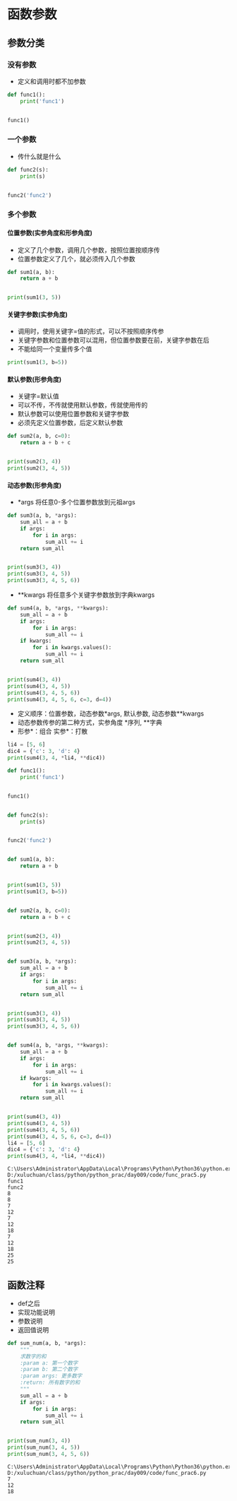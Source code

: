 # 函数参数

## 参数分类

### 没有参数

- 定义和调用时都不加参数

```python
def func1():
    print('func1')


func1()
```

### 一个参数

- 传什么就是什么

```python
def func2(s):
    print(s)


func2('func2')
```

### 多个参数

#### 位置参数(实参角度和形参角度)

- 定义了几个参数，调用几个参数，按照位置按顺序传
- 位置参数定义了几个，就必须传入几个参数

```python
def sum1(a, b):
    return a + b


print(sum1(3, 5))
```

#### 关键字参数(实参角度)

- 调用时，使用关键字=值的形式，可以不按照顺序传参
- 关键字参数和位置参数可以混用，但位置参数要在前，关键字参数在后
- 不能给同一个变量传多个值

```python
print(sum1(3, b=5))
```

#### 默认参数(形参角度)

- 关键字=默认值
- 可以不传，不传就使用默认参数，传就使用传的
- 默认参数可以使用位置参数和关键字参数
- 必须先定义位置参数，后定义默认参数

```python
def sum2(a, b, c=0):
    return a + b + c


print(sum2(3, 4))
print(sum2(3, 4, 5))
```

#### 动态参数(形参角度)

- \*args 将任意0-多个位置参数放到元祖args

```python
def sum3(a, b, *args):
    sum_all = a + b
    if args:
        for i in args:
            sum_all += i
    return sum_all


print(sum3(3, 4))
print(sum3(3, 4, 5))
print(sum3(3, 4, 5, 6))
```

- \**kwargs 将任意多个关键字参数放到字典kwargs

```python
def sum4(a, b, *args, **kwargs):
    sum_all = a + b
    if args:
        for i in args:
            sum_all += i
    if kwargs:
        for i in kwargs.values():
            sum_all += i
    return sum_all


print(sum4(3, 4))
print(sum4(3, 4, 5))
print(sum4(3, 4, 5, 6))
print(sum4(3, 4, 5, 6, c=3, d=4))
```

- 定义顺序：位置参数，动态参数\*args, 默认参数, 动态参数\**kwargs
- 动态参数传参的第二种方式，实参角度 \*序列, \**字典
- 形参\*：组合 实参\*：打散

```python
li4 = [5, 6]
dic4 = {'c': 3, 'd': 4}
print(sum4(3, 4, *li4, **dic4))
```


```python
def func1():
    print('func1')


func1()


def func2(s):
    print(s)


func2('func2')


def sum1(a, b):
    return a + b


print(sum1(3, 5))
print(sum1(3, b=5))


def sum2(a, b, c=0):
    return a + b + c


print(sum2(3, 4))
print(sum2(3, 4, 5))


def sum3(a, b, *args):
    sum_all = a + b
    if args:
        for i in args:
            sum_all += i
    return sum_all


print(sum3(3, 4))
print(sum3(3, 4, 5))
print(sum3(3, 4, 5, 6))


def sum4(a, b, *args, **kwargs):
    sum_all = a + b
    if args:
        for i in args:
            sum_all += i
    if kwargs:
        for i in kwargs.values():
            sum_all += i
    return sum_all


print(sum4(3, 4))
print(sum4(3, 4, 5))
print(sum4(3, 4, 5, 6))
print(sum4(3, 4, 5, 6, c=3, d=4))
li4 = [5, 6]
dic4 = {'c': 3, 'd': 4}
print(sum4(3, 4, *li4, **dic4))
```

```
C:\Users\Administrator\AppData\Local\Programs\Python\Python36\python.exe D:/xuluchuan/class/python/python_prac/day009/code/func_prac5.py
func1
func2
8
8
7
12
7
12
18
7
12
18
25
25
```

## 函数注释

- def之后
- 实现功能说明
- 参数说明
- 返回值说明

```python
def sum_num(a, b, *args):
    """
    求数字的和
    :param a: 第一个数字
    :param b: 第二个数字
    :param args: 更多数字
    :return: 所有数字的和
    """
    sum_all = a + b
    if args:
        for i in args:
            sum_all += i
    return sum_all


print(sum_num(3, 4))
print(sum_num(3, 4, 5))
print(sum_num(3, 4, 5, 6))
```

```
C:\Users\Administrator\AppData\Local\Programs\Python\Python36\python.exe D:/xuluchuan/class/python/python_prac/day009/code/func_prac6.py
7
12
18
```